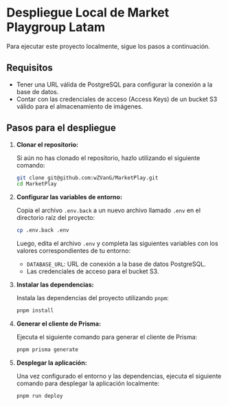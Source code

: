 
# Despliegue Local de Market Playgroup Latam

Para ejecutar este proyecto localmente, sigue los pasos a continuación.

## Requisitos

- Tener una URL válida de PostgreSQL para configurar la conexión a la base de datos.
- Contar con las credenciales de acceso (Access Keys) de un bucket S3 válido para el almacenamiento de imágenes.

## Pasos para el despliegue

1. **Clonar el repositorio:**

   Si aún no has clonado el repositorio, hazlo utilizando el siguiente comando:

   ```bash
   git clone git@github.com:wZVanG/MarketPlay.git
   cd MarketPlay
   ```

2. **Configurar las variables de entorno:**

   Copia el archivo `.env.back` a un nuevo archivo llamado `.env` en el directorio raíz del proyecto:

   ```bash
   cp .env.back .env
   ```

   Luego, edita el archivo `.env` y completa las siguientes variables con los valores correspondientes de tu entorno:

   - `DATABASE_URL`: URL de conexión a la base de datos PostgreSQL.
   - Las credenciales de acceso para el bucket S3.

3. **Instalar las dependencias:**

   Instala las dependencias del proyecto utilizando `pnpm`:

   ```bash
   pnpm install
   ```

4. **Generar el cliente de Prisma:**

   Ejecuta el siguiente comando para generar el cliente de Prisma:

   ```bash
   pnpm prisma generate
   ```

5. **Desplegar la aplicación:**

   Una vez configurado el entorno y las dependencias, ejecuta el siguiente comando para desplegar la aplicación localmente:

   ```bash
   pnpm run deploy
   ```

